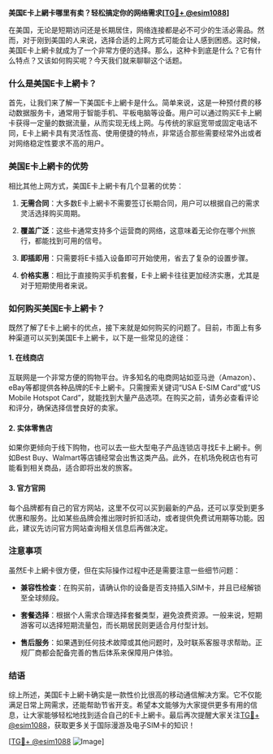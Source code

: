 **美国E卡上網卡哪里有卖？轻松搞定你的网络需求[[TG💪+ @esim1088](https://t.me/s/esim1088)]**

在美国，无论是短期访问还是长期居住，网络连接都是必不可少的生活必需品。然而，对于刚到美国的人来说，选择合适的上网方式可能会让人感到困惑。这时候，美国E卡上網卡就成为了一个非常方便的选择。那么，这种卡到底是什么？它有什么特点？又该如何购买呢？今天我们就来聊聊这个话题。

### 什么是美国E卡上網卡？

首先，让我们来了解一下美国E卡上網卡是什么。简单来说，这是一种预付费的移动数据服务卡，通常用于智能手机、平板电脑等设备。用户可以通过购买E卡上網卡获得一定量的数据流量，从而实现无线上网。与传统的家庭宽带或固定电话不同，E卡上網卡具有灵活性高、使用便捷的特点，非常适合那些需要经常外出或者对网络稳定性要求不高的用户。

### 美国E卡上網卡的优势

相比其他上网方式，美国E卡上網卡有几个显著的优势：

1. **无需合同**：大多数E卡上網卡不需要签订长期合同，用户可以根据自己的需求灵活选择购买周期。
   
2. **覆盖广泛**：这些卡通常支持多个运营商的网络，这意味着无论你在哪个州旅行，都能找到可用的信号。

3. **即插即用**：只需要将E卡插入设备即可开始使用，省去了复杂的设置步骤。

4. **价格实惠**：相比于直接购买手机套餐，E卡上網卡往往更加经济实惠，尤其是对于短期使用者来说。

### 如何购买美国E卡上網卡？

既然了解了E卡上網卡的优点，接下来就是如何购买的问题了。目前，市面上有多种渠道可以买到美国E卡上網卡，以下是一些常见的途径：

#### 1. 在线商店

互联网是一个非常方便的购物平台。许多知名的电商网站如亚马逊（Amazon）、eBay等都提供各种品牌的E卡上網卡。只需搜索关键词“USA E-SIM Card”或“US Mobile Hotspot Card”，就能找到大量产品选项。在购买之前，请务必查看评论和评分，确保选择信誉良好的卖家。

#### 2. 实体零售店

如果你更倾向于线下购物，也可以去一些大型电子产品连锁店寻找E卡上網卡。例如Best Buy、Walmart等店铺经常会出售这类产品。此外，在机场免税店也有可能看到相关商品，适合即将出发的旅客。

#### 3. 官方官网

每个品牌都有自己的官方网站，这里不仅可以买到最新的产品，还可以享受到更多优惠和服务。比如某些品牌会推出限时折扣活动，或者提供免费试用期等功能。因此，建议先访问官方网站查询相关信息后再做决定。

### 注意事项

虽然E卡上網卡很方便，但在实际操作过程中还是需要注意一些细节问题：

- **兼容性检查**：在购买前，请确认你的设备是否支持插入SIM卡，并且已经解锁至全球频段。
  
- **套餐选择**：根据个人需求合理选择套餐类型，避免浪费资源。一般来说，短期游客可以选择短期流量包，而长期居民则更适合月付型计划。

- **售后服务**：如果遇到任何技术故障或其他问题时，及时联系客服寻求帮助。正规厂商都会配备完善的售后体系来保障用户体验。

### 结语

综上所述，美国E卡上網卡确实是一款性价比很高的移动通信解决方案。它不仅能满足日常上网需求，还能帮助节省开支。希望本文能够为大家提供更多有用的信息，让大家能够轻松地找到适合自己的E卡上網卡。最后再次提醒大家关注[TG💪+ @esim1088](https://t.me/s/esim1088)，获取更多关于国际漫游及电子SIM卡的知识！

[[TG💪+ @esim1088](https://t.me/s/esim1088) ![Image](https://i.postimg.cc/4NQfJmqS/Snipaste-2025-05-13-00-14-12.png)]